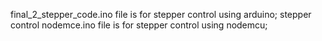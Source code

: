 final_2_stepper_code.ino file is for stepper control using arduino;
stepper control nodemce.ino file is for stepper control using nodemcu;

